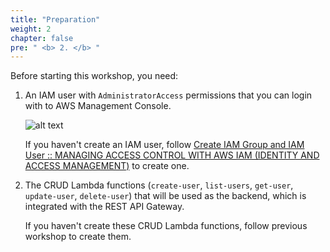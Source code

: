 ```yaml
---
title: "Preparation"
weight: 2
chapter: false
pre: " <b> 2. </b> "
---
```


Before starting this workshop, you need:

1. An IAM user with `AdministratorAccess` permissions that you can login with to AWS Management Console.

   ![alt text](/images/workshop-2/IAM-user-login-and-permissions.png)

   If you haven't create an IAM user, follow [Create IAM Group and IAM User :: MANAGING ACCESS CONTROL WITH AWS IAM (IDENTITY AND ACCESS MANAGEMENT)](https://000002.awsstudygroup.com/2-create-admin-user-and-group/) to create one.

2. The CRUD Lambda functions (`create-user`, `list-users`, `get-user`, `update-user`, `delete-user`) that will be used as the backend, which is integrated with the REST API Gateway.

   If you haven't create these CRUD Lambda functions, follow previous workshop to create them.
